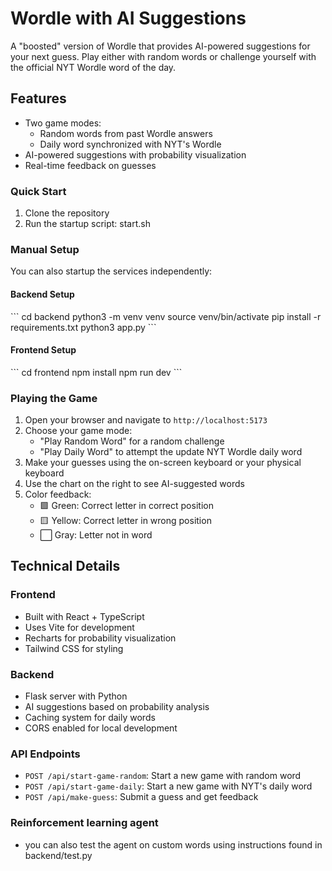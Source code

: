 # Wordle with AI Suggestions

A "boosted" version of Wordle that provides AI-powered suggestions for your next guess. Play either with random words or challenge yourself with the official NYT Wordle word of the day.

## Features

- Two game modes:
  - Random words from past Wordle answers
  - Daily word synchronized with NYT's Wordle
- AI-powered suggestions with probability visualization
- Real-time feedback on guesses

### Quick Start

1. Clone the repository
2. Run the startup script: start.sh

### Manual Setup

You can also startup the services independently:

#### Backend Setup
\```
cd backend
python3 -m venv venv
source venv/bin/activate
pip install -r requirements.txt
python3 app.py
\```

#### Frontend Setup
\```
cd frontend
npm install
npm run dev
\```

### Playing the Game

1. Open your browser and navigate to `http://localhost:5173`
2. Choose your game mode:
   - "Play Random Word" for a random challenge
   - "Play Daily Word" to attempt the update NYT Wordle daily word
3. Make your guesses using the on-screen keyboard or your physical keyboard
4. Use the chart on the right to see AI-suggested words
5. Color feedback:
   - 🟩 Green: Correct letter in correct position
   - 🟨 Yellow: Correct letter in wrong position
   - ⬜ Gray: Letter not in word

## Technical Details

### Frontend
- Built with React + TypeScript
- Uses Vite for development
- Recharts for probability visualization
- Tailwind CSS for styling

### Backend
- Flask server with Python
- AI suggestions based on probability analysis
- Caching system for daily words
- CORS enabled for local development

### API Endpoints

- `POST /api/start-game-random`: Start a new game with random word
- `POST /api/start-game-daily`: Start a new game with NYT's daily word
- `POST /api/make-guess`: Submit a guess and get feedback

### Reinforcement learning agent
- you can also test the agent on custom words using instructions found in backend/test.py
